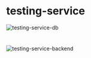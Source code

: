 # testing-service


![testing-service-db](https://user-images.githubusercontent.com/87114269/134054313-99983bd3-0765-41a9-aec2-ace54c2dde7d.png)
#
![testing-service-backend](https://user-images.githubusercontent.com/87114269/134054321-e404b8d1-e19b-4431-9230-c6ec124b0af8.png)
#
